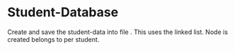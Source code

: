 # Student-Database
Create and save the student-data into file .
This uses the linked list.
Node is created belongs to per student.
